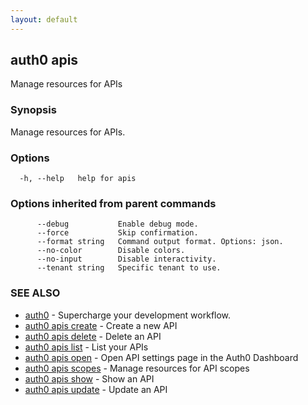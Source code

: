 ```yaml
---
layout: default
---
```

## auth0 apis

Manage resources for APIs

### Synopsis

Manage resources for APIs.

### Options

```
  -h, --help   help for apis
```

### Options inherited from parent commands

```
      --debug           Enable debug mode.
      --force           Skip confirmation.
      --format string   Command output format. Options: json.
      --no-color        Disable colors.
      --no-input        Disable interactivity.
      --tenant string   Specific tenant to use.
```

### SEE ALSO

* [auth0](/auth0-cli/)	 - Supercharge your development workflow.
* [auth0 apis create](auth0_apis_create.md)	 - Create a new API
* [auth0 apis delete](auth0_apis_delete.md)	 - Delete an API
* [auth0 apis list](auth0_apis_list.md)	 - List your APIs
* [auth0 apis open](auth0_apis_open.md)	 - Open API settings page in the Auth0 Dashboard
* [auth0 apis scopes](auth0_apis_scopes.md)	 - Manage resources for API scopes
* [auth0 apis show](auth0_apis_show.md)	 - Show an API
* [auth0 apis update](auth0_apis_update.md)	 - Update an API

